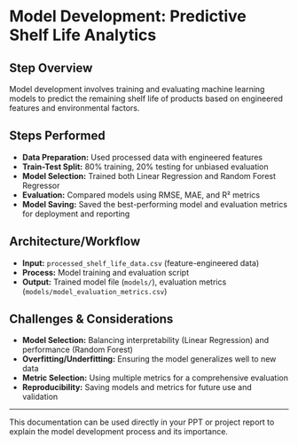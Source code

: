 # Model Development: Predictive Shelf Life Analytics

## Step Overview
Model development involves training and evaluating machine learning models to predict the remaining shelf life of products based on engineered features and environmental factors.

## Steps Performed
- **Data Preparation:** Used processed data with engineered features
- **Train-Test Split:** 80% training, 20% testing for unbiased evaluation
- **Model Selection:** Trained both Linear Regression and Random Forest Regressor
- **Evaluation:** Compared models using RMSE, MAE, and R² metrics
- **Model Saving:** Saved the best-performing model and evaluation metrics for deployment and reporting

## Architecture/Workflow
- **Input:** `processed_shelf_life_data.csv` (feature-engineered data)
- **Process:** Model training and evaluation script
- **Output:** Trained model file (`models/`), evaluation metrics (`models/model_evaluation_metrics.csv`)

## Challenges & Considerations
- **Model Selection:** Balancing interpretability (Linear Regression) and performance (Random Forest)
- **Overfitting/Underfitting:** Ensuring the model generalizes well to new data
- **Metric Selection:** Using multiple metrics for a comprehensive evaluation
- **Reproducibility:** Saving models and metrics for future use and validation

---
This documentation can be used directly in your PPT or project report to explain the model development process and its importance. 